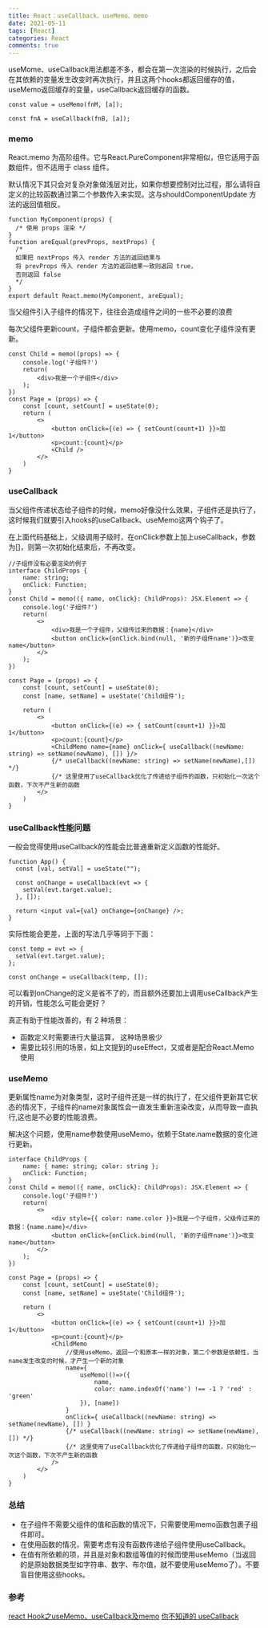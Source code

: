 ```yaml
---
title: React：useCallback、useMemo、memo
date: 2021-05-11
tags: [React]
categories: React
comments: true
---
```


useMome、useCallback用法都差不多，都会在第一次渲染的时候执行，之后会在其依赖的变量发生改变时再次执行，并且这两个hooks都返回缓存的值，useMemo返回缓存的变量，useCallback返回缓存的函数。

```
const value = useMemo(fnM, [a]);

const fnA = useCallback(fnB, [a]);
```
### memo
React.memo 为高阶组件。它与React.PureComponent非常相似，但它适用于函数组件，但不适用于 class 组件。

默认情况下其只会对复杂对象做浅层对比，如果你想要控制对比过程，那么请将自定义的比较函数通过第二个参数传入来实现。这与shouldComponentUpdate 方法的返回值相反。


```
function MyComponent(props) {
  /* 使用 props 渲染 */
}
function areEqual(prevProps, nextProps) {
  /*
  如果把 nextProps 传入 render 方法的返回结果与
  将 prevProps 传入 render 方法的返回结果一致则返回 true，
  否则返回 false
  */
}
export default React.memo(MyComponent, areEqual);

```

当父组件引入子组件的情况下，往往会造成组件之间的一些不必要的浪费

每次父组件更新count，子组件都会更新。使用memo，count变化子组件没有更新。
```
const Child = memo((props) => {
    console.log('子组件?')
    return(
        <div>我是一个子组件</div>
    );
})
const Page = (props) => {
    const [count, setCount] = useState(0);
    return (
        <>
            <button onClick={(e) => { setCount(count+1) }}>加1</button>
            <p>count:{count}</p>
            <Child />
        </>
    )
}

```
### useCallback
当父组件传递状态给子组件的时候，memo好像没什么效果，子组件还是执行了，这时候我们就要引入hooks的useCallback、useMemo这两个钩子了。

在上面代码基础上，父级调用子级时，在onClick参数上加上useCallback，参数为[]，则第一次初始化结束后，不再改变。

```
//子组件没有必要渲染的例子
interface ChildProps {
    name: string;
    onClick: Function;
}
const Child = memo(({ name, onClick}: ChildProps): JSX.Element => {
    console.log('子组件?')
    return(
        <>
            <div>我是一个子组件，父级传过来的数据：{name}</div>
            <button onClick={onClick.bind(null, '新的子组件name')}>改变name</button>
        </>
    );
})

const Page = (props) => {
    const [count, setCount] = useState(0);
    const [name, setName] = useState('Child组件');
    
    return (
        <>
            <button onClick={(e) => { setCount(count+1) }}>加1</button>
            <p>count:{count}</p>
            <ChildMemo name={name} onClick={ useCallback((newName: string) => setName(newName), []) }/>
            {/* useCallback((newName: string) => setName(newName),[]) */}
            {/* 这里使用了useCallback优化了传递给子组件的函数，只初始化一次这个函数，下次不产生新的函数
        </>
    )
}

```

### useCallback性能问题
一般会觉得使用useCallback的性能会比普通重新定义函数的性能好。

```
function App() {
  const [val, setVal] = useState("");

  const onChange = useCallback(evt => {
    setVal(evt.target.value);
  }, []);

  return <input val={val} onChange={onChange} />;
}
```
实际性能会更差，上面的写法几乎等同于下面：

```
const temp = evt => {
  setVal(evt.target.value);
};

const onChange = useCallback(temp, []);
```

可以看到onChange的定义是省不了的，而且额外还要加上调用useCallback产生的开销，性能怎么可能会更好？

真正有助于性能改善的，有 2 种场景：
- 函数定义时需要进行大量运算， 这种场景极少
- 需要比较引用的场景，如上文提到的useEffect，又或者是配合React.Memo使用

### useMemo
更新属性name为对象类型，这时子组件还是一样的执行了，在父组件更新其它状态的情况下，子组件的name对象属性会一直发生重新渲染改变，从而导致一直执行,这也是不必要的性能浪费。

解决这个问题，使用name参数使用useMemo，依赖于State.name数据的变化进行更新。

```
interface ChildProps {
    name: { name: string; color: string };
    onClick: Function;
}
const Child = memo(({ name, onClick}: ChildProps): JSX.Element => {
    console.log('子组件?')
    return(
        <>
            <div style={{ color: name.color }}>我是一个子组件，父级传过来的数据：{name.name}</div>
            <button onClick={onClick.bind(null, '新的子组件name')}>改变name</button>
        </>
    );
})

const Page = (props) => {
    const [count, setCount] = useState(0);
    const [name, setName] = useState('Child组件');
    
    return (
        <>
            <button onClick={(e) => { setCount(count+1) }}>加1</button>
            <p>count:{count}</p>
            <ChildMemo 
                //使用useMemo，返回一个和原本一样的对象，第二个参数是依赖性，当name发生改变的时候，才产生一个新的对象
                name={
                    useMemo(()=>({ 
                        name, 
                        color: name.indexOf('name') !== -1 ? 'red' : 'green'
                    }), [name])
                } 
                onClick={ useCallback((newName: string) => setName(newName), []) }
                {/* useCallback((newName: string) => setName(newName),[]) */}
                {/* 这里使用了useCallback优化了传递给子组件的函数，只初始化一次这个函数，下次不产生新的函数
            />
        </>
    )
}

```
### 总结
- 在子组件不需要父组件的值和函数的情况下，只需要使用memo函数包裹子组件即可。
- 在使用函数的情况，需要考虑有没有函数传递给子组件使用useCallback。
- 在值有所依赖的项，并且是对象和数组等值的时候而使用useMemo（当返回的是原始数据类型如字符串、数字、布尔值，就不要使用useMemo了）。不要盲目使用这些hooks。

### 参考
[react Hook之useMemo、useCallback及memo](https://juejin.cn/post/6844903954539626510)
[你不知道的 useCallback](https://segmentfault.com/a/1190000020108840)
